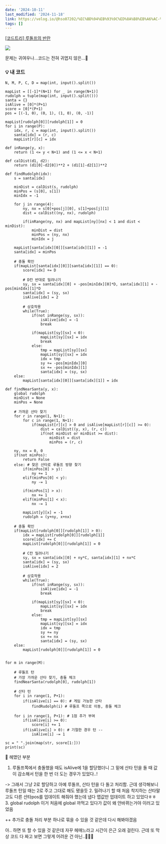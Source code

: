 ```yaml
---
date: '2024-10-11'
last_modified: '2024-11-18'
link: https://velog.io/@hso07202/%EC%BD%94%EB%93%9C%ED%8A%B8%EB%A6%AC-%EB%A3%A8%EB%8F%8C%ED%94%84%EC%9D%98-%EB%B0%98%EB%9E%80
tags: []
---
```


[[코드트리] 루돌프의 반란](https://www.codetree.ai/training-field/frequent-problems/problems/rudolph-rebellion?&utm_source=clipboard&utm_medium=text)

![](https://velog.velcdn.com/images/hso07202/post/857fbbc1-b2d6-4cfb-b0e2-44c7db42fcad/image.png)

문제는 귀여우나...코드는 전혀 귀엽지 않은...🎅

### 💡 내 코드
    
    
    N, M, P, C, D = map(int, input().split())
    
    mapList = [[-1]*(N+1) for _ in range(N+1)]
    rudolph = tuple(map(int, input().split()))
    santa = {}
    isAlive = [0]*(P+1)
    score = [0]*(P+1)
    pos = [(-1, 0), (0, 1), (1, 0), (0, -1)]
    
    mapList[rudolph[0]][rudolph[1]] = 0
    for i in range(P):
        idx, r, c = map(int, input().split())
        santa[idx] = (r, c)
        mapList[r][c] = idx
    
    def inRange(y, x):
        return (1 <= y < N+1) and (1 <= x < N+1)
    
    def calDist(d1, d2):
        return (d1[0]-d2[0])**2 + (d1[1]-d2[1])**2
    
    def findRudolph(idx):
        s = santa[idx]
    
        minDist = calDist(s, rudolph)
        minPos = (s[0], s[1])
        minIdx = -1
    
        for j in range(4):
            ny, nx = s[0]+pos[j][0], s[1]+pos[j][1]
            dist = calDist((ny, nx), rudolph)
    
            if(inRange(ny, nx) and mapList[ny][nx] < 1 and dist < minDist):
                minDist = dist
                minPos = (ny, nx)
                minIdx = j
    
        mapList[santa[idx][0]][santa[idx][1]] = -1
        santa[idx] = minPos
    
        # 충돌 확인
        if(mapList[santa[idx][0]][santa[idx][1]] == 0):
            score[idx] += D
    
            # D칸 반대로 밀려나기
            sy, sx = santa[idx][0] + -pos[minIdx][0]*D, santa[idx][1] + -pos[minIdx][1]*D
            santa[idx] = (sy, sx)
            isAlive[idx] = 2
    
            # 상호작용
            while(True):
                if(not inRange(sy, sx)):
                    isAlive[idx] = -1
                    break
    
                if(mapList[sy][sx] < 0):
                    mapList[sy][sx] = idx
                    break
                else:
                    tmp = mapList[sy][sx]
                    mapList[sy][sx] = idx
                    idx = tmp
                    sy += -pos[minIdx][0]
                    sx += -pos[minIdx][1]
                    santa[idx] = (sy, sx)
        else:
            mapList[santa[idx][0]][santa[idx][1]] = idx
    
    def findNearSanta(y, x):
        global rudolph
        minDist = None
        minPos = None
    
        # 가까운 산타 찾기
        for r in range(1, N+1):
            for c in range(1, N+1):
                if(mapList[r][c] > 0 and isAlive[mapList[r][c]] >= 0):
                    dist = calDist((y, x), (r, c))
                    if(not minDist or minDist >= dist):
                        minDist = dist
                        minPos = (r, c)
    
        ny, nx = 0, 0
        if(not minPos):
            return False
        else: # 찾은 산타로 루돌프 방향 찾기
            if(minPos[0] > y):
                ny += 1
            elif(minPos[0] < y):
                ny -= 1
    
            if(minPos[1] > x):
                nx += 1
            elif(minPos[1] < x):
                nx -= 1
    
            mapList[y][x] = -1
            rudolph = (y+ny, x+nx)
    
        # 충돌 확인
        if(mapList[rudolph[0]][rudolph[1]] > 0):
            idx = mapList[rudolph[0]][rudolph[1]]
            score[idx] += C
            mapList[rudolph[0]][rudolph[1]] = 0
    
            # C칸 밀려나기
            sy, sx = santa[idx][0] + ny*C, santa[idx][1] + nx*C
            santa[idx] = (sy, sx)
            isAlive[idx] = 2
    
            # 상호작용
            while(True):
                if(not inRange(sy, sx)):
                    isAlive[idx] = -1
                    break
    
                if(mapList[sy][sx] < 0):
                    mapList[sy][sx] = idx
                    break
                else:
                    tmp = mapList[sy][sx]
                    mapList[sy][sx] = idx
                    idx = tmp
                    sy += ny
                    sx += nx
                    santa[idx] = (sy, sx)
        else:
            mapList[rudolph[0]][rudolph[1]] = 0
    
    
    for m in range(M):
    
        # 루돌프 턴
        # 가장 가까운 산타 찾기, 충돌 체크
        findNearSanta(rudolph[0], rudolph[1])
    
        # 산타 턴
        for i in range(1, P+1):
            if(isAlive[i] == 0): # 게임 가능한 산타
                findRudolph(i) # 루돌프 쪽으로 이동, 충돌 체크
    
        for i in range(1, P+1): # 1점 추가 부여
            if(isAlive[i] >= 0):
                score[i] += 1
            if(isAlive[i] > 0): # 기절한 경우 턴 --
                isAlive[i] -= 1
    
    sc = " ".join(map(str, score[1:]))
    print(sc)

📕 헤맸던 부분

  1. 루돌프쪽에서 충돌했을 때도 isAlive에 1을 할당했더니 그 밑에 산타 턴을 돌 때 값이 감소해서 턴을 한 번 더 도는 경우가 있었다..!



-> 그래서 그냥 2로 할당하고 아예 루돌프, 산타 턴을 다 돌고 처리함. 근데 생각해보니 루돌프 턴일 때는 2로 주고 그대로 해도 됐을듯 2\. 밀려나기 할 때 처음 착지하는 산타말고도 다른 산타pos를 업데이트 해줘야 했는데 냅다 맵값만 업데이트 하고 있었다ㅎㅎ 3\. global rudolph 이거 처음에 global 까먹고 있다가 값이 왜 안바뀌는거야 이러고 있었음

++ 추가로 충돌 처리 부분 하나로 묶을 수 있을 것 같은데 다시 해봐야겠음

아.. 하면 또 할 수 있을 것 같은데 자꾸 헤매느라고 시간이 은근 오래 걸린다. 근데 또 막상 코드 다 짜고 보면 그렇게 어려운 건 아닌..🫠🫠🫠